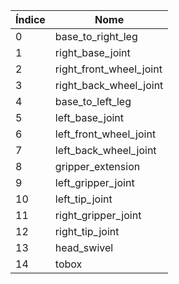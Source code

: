 | Índice | Nome |
|--------|------|
| 0 | base_to_right_leg |
| 1 | right_base_joint |
| 2 | right_front_wheel_joint |
| 3 | right_back_wheel_joint |
| 4 | base_to_left_leg |
| 5 | left_base_joint |
| 6 | left_front_wheel_joint |
| 7 | left_back_wheel_joint |
| 8 | gripper_extension |
| 9 | left_gripper_joint |
| 10 | left_tip_joint |
| 11 | right_gripper_joint |
| 12 | right_tip_joint |
| 13 | head_swivel |
| 14 | tobox |
